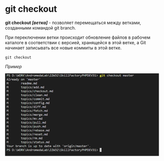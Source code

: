 # git сheckout

**git checkout *[ветка]*** - позволяет перемещаться между ветками, созданными командой git branch. 

При переключении ветки происходит обновление файлов в рабочем каталоге в соответствии с версией, хранящейся в этой ветке, а Git начинает записывать все новые коммиты в этой ветке. 

```bash=
git checkout
```

*Пример*

![git checkout](/pics/Checkout.png)